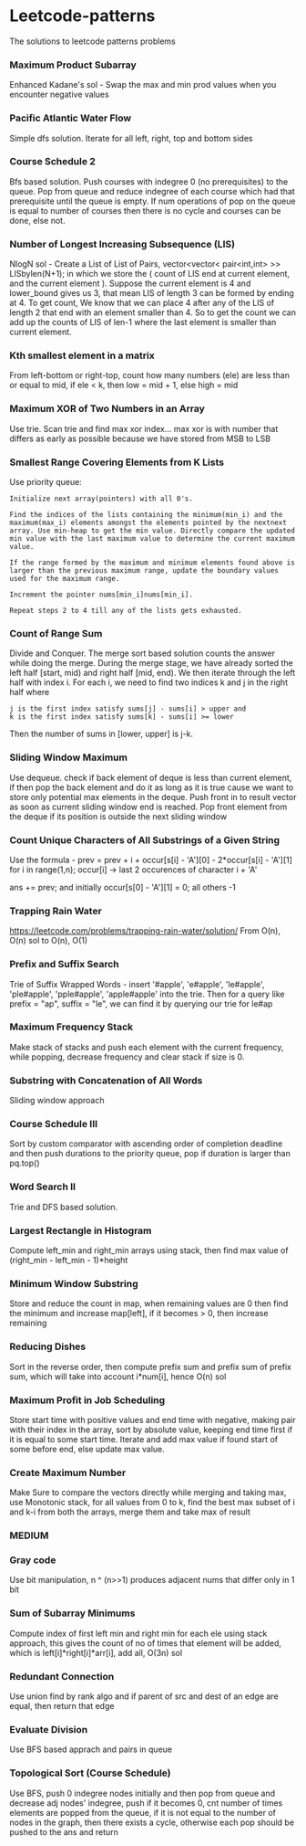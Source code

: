 # Leetcode-patterns
The solutions to leetcode patterns problems

### Maximum Product Subarray

Enhanced Kadane's sol - Swap the max and min prod values when you encounter negative values

### Pacific Atlantic Water Flow

Simple dfs solution. Iterate for all left, right, top and bottom sides

### Course Schedule 2

Bfs based solution. Push courses with indegree 0 (no prerequisites) to the queue. Pop from queue and reduce indegree of each course which had that prerequisite until the queue is empty. If num operations of pop on the queue is equal to number of courses then there is no cycle and courses can be done, else not.


### Number of Longest Increasing Subsequence (LIS)

NlogN sol - Create a List of List of Pairs, vector<vector< pair<int,int> >> LISbylen(N+1); in which we store the ( count of LIS end at current element, and the current element ). Suppose the current element is 4 and lower_bound gives us 3, that mean LIS of length 3 can be formed by ending at 4. To get count, We know that we can place 4 after any of the LIS of length 2 that end with an element smaller than 4. So to get the count we can add up the counts of LIS of len-1 where the last element is smaller than current element.

### Kth smallest element in a matrix

From left-bottom or right-top, count how many numbers (ele) are less than or equal to mid, if ele < k, then low = mid + 1, else high = mid

### Maximum XOR of Two Numbers in an Array

Use trie. Scan trie and find max xor index... max xor is with number that differs as early as possible because we have stored from MSB to LSB

### Smallest Range Covering Elements from K Lists

Use priority queue:

	Initialize next array(pointers) with all 0's.

	Find the indices of the lists containing the minimum(min_i) and the maximum(max_i) elements amongst the elements pointed by the nextnext array. Use min-heap to get the min value. Directly compare the updated min value with the last maximum value to determine the current maximum value.

	If the range formed by the maximum and minimum elements found above is larger than the previous maximum range, update the boundary values used for the maximum range.

	Increment the pointer nums[min_i]nums[min_i].

	Repeat steps 2 to 4 till any of the lists gets exhausted.

### Count of Range Sum

Divide and Conquer. The merge sort based solution counts the answer while doing the merge. During the merge stage, we have already sorted the left half [start, mid) and right half [mid, end). We then iterate through the left half with index i. For each i, we need to find two indices k and j in the right half where

	j is the first index satisfy sums[j] - sums[i] > upper and
	k is the first index satisfy sums[k] - sums[i] >= lower
	
Then the number of sums in [lower, upper] is j-k.

### Sliding Window Maximum

Use dequeue.
check if back element of deque is less than current element, if then pop the back element and do it as long as it is true cause we want to store only potential max elements in the deque. Push front in to result vector as soon as current sliding window end is reached. Pop front element from the deque if its position is outside the next sliding window

### Count Unique Characters of All Substrings of a Given String

Use the formula - prev = prev + i + occur[s[i] - 'A'][0] - 2*occur[s[i] - 'A'][1] for i in range(1,n); occur[i] -> last 2 occurences of character i + 'A' 

ans += prev; and initially occur[s[0] - 'A'][1] = 0; all others -1

### Trapping Rain Water

https://leetcode.com/problems/trapping-rain-water/solution/
From O(n), O(n) sol to O(n), O(1)

### Prefix and Suffix Search

Trie of Suffix Wrapped Words -  insert '#apple', 'e#apple', 'le#apple', 'ple#apple', 'pple#apple', 'apple#apple' into the trie. Then for a query like prefix = "ap", suffix = "le", we can find it by querying our trie for le#ap


### Maximum Frequency Stack

Make stack of stacks and push each element with the current frequency, while popping, decrease frequency and clear stack if size is 0.

### Substring with Concatenation of All Words

Sliding window approach

### Course Schedule III

Sort by custom comparator with ascending order of completion deadline and then push durations to the priority queue, pop if duration is larger than pq.top()

### Word Search II

Trie and DFS based solution.

### Largest Rectangle in Histogram

Compute left_min and right_min arrays using stack, then find max value of (right_min - left_min - 1)*height

### Minimum Window Substring

Store and reduce the count in map, when remaining values are 0 then find the minimum and increase map[left], if it becomes > 0, then increase remaining

### Reducing Dishes

Sort in the reverse order, then compute prefix sum and prefix sum of prefix sum, which will take into account i*num[i], hence O(n) sol

### Maximum Profit in Job Scheduling

Store start time with positive values and end time with negative, making pair with their index in the array, sort by absolute value, keeping end time first if it is equal to some start time. Iterate and add max value if found start of some before end, else update max value.

### Create Maximum Number

Make Sure to compare the vectors directly while merging and taking max, use Monotonic stack, for all values from 0 to k, find the best max subset of i and k-i from both the arrays, merge them and take max of result

### MEDIUM

### Gray code

Use bit manipulation, n ^ (n>>1) produces adjacent nums that differ only in 1 bit

### Sum of Subarray Minimums

Compute index of first left min and right min for each ele using stack approach, this gives the count of no of times that element will be added, which is left[i]*right[i]*arr[i], add all, O(3n) sol


### Redundant Connection

Use union find by rank algo and if parent of src and dest of an edge are equal, then return that edge

### Evaluate Division

Use BFS based apprach and pairs in queue

### Topological Sort (Course Schedule)

Use BFS, push 0 indegree nodes initially and then pop from queue and decrease adj nodes' indegree, push if it becomes 0, cnt number of times elements are popped from the queue, if it is not equal to the number of nodes in the graph, then there exists a cycle, otherwise each pop should be pushed to the ans and return
